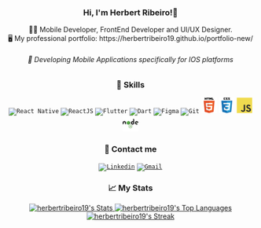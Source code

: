 <h3 align="center">Hi, I'm Herbert Ribeiro!👋</h3>
<div align="center">
👨‍💻 Mobile Developer, FrontEnd Developer and UI/UX Designer.
</div>

<div align="center">
🖥️ My professional portfolio: https://herbertribeiro19.github.io/portfolio-new/

###### 📱 Developing Mobile Applications specifically for IOS platforms

  
### 🥇 Skills

<code><img height="32" alt="React Native" src="https://cdn.worldvectorlogo.com/logos/react-native-1.svg"></code>
<code><img height="32" alt="ReactJS" src="https://cdn.jsdelivr.net/gh/devicons/devicon/icons/react/react-original.svg"></code>
<code><img height="32" alt="Flutter" src="https://cdn.jsdelivr.net/gh/devicons/devicon/icons/flutter/flutter-original.svg"></code>
<code><img height="32" alt="Dart" src="https://cdn.jsdelivr.net/gh/devicons/devicon/icons/dart/dart-original.svg"></code>
<code><img height="32" alt="Figma" src="https://cdn.jsdelivr.net/gh/devicons/devicon/icons/figma/figma-original.svg"></code>
<code><img height="32" alt="Git" src="https://cdn.jsdelivr.net/gh/devicons/devicon/icons/git/git-original.svg"></code>
<code><img height="32" alt="HTML" src="https://raw.githubusercontent.com/devicons/devicon/master/icons/html5/html5-original-wordmark.svg"></code>
<code><img height="32" alt="CSS" src="https://raw.githubusercontent.com/devicons/devicon/master/icons/css3/css3-original-wordmark.svg"></code>
<code><img height="32" alt="JavaScript" src="https://raw.githubusercontent.com/devicons/devicon/master/icons/javascript/javascript-original.svg"></code>
<code><img height="32" alt="NodeJs" src="https://raw.githubusercontent.com/devicons/devicon/master/icons/nodejs/nodejs-original-wordmark.svg"></code>

        

### 📧 Contact me 

<a href='https://www.linkedin.com/in/herbert-ribeiro-109228202/'><code><img height="32" alt="Linkedin" src="https://img.shields.io/badge/LinkedIn-0077B5?style=for-the-badge&logo=linkedin&logoColor=white"></code><a>
<a href='mailto:hebert11223@gmail.com'><code><img height="32" alt="Gmail" src="https://img.shields.io/badge/Gmail-D14836?style=for-the-badge&logo=gmail&logoColor=white"></code><a>
</div> 

###
<div align="center">
  <h3 align="center">📈 My Stats</h3>
  <a href="https://github.com/herbertribeiro19">
    
  ![herbertribeiro19's Stats](https://github-readme-stats.vercel.app/api?username=herbertribeiro19&include_all_commits=true&theme=midnight-purple&show_icons=true&hide_border=true&count_private=true)
  ![herbertribeiro19's Top Languages](https://github-readme-stats.vercel.app/api/top-langs/?username=herbertribeiro19&theme=midnight-purple&show_icons=true&hide_border=true&layout=compact)
  ![herbertribeiro19's Streak](https://github-readme-streak-stats.herokuapp.com/?user=herbertribeiro19&theme=midnight-purple&hide_border=true)

 

